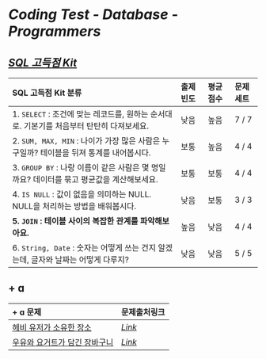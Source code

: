 # _Coding Test - Database - Programmers_ 
## [_SQL 고득점 Kit_](https://programmers.co.kr/learn/challenges?tab=sql_practice_kit)

|SQL 고득점 Kit 분류| 출제 빈도 | 평균 점수 | 문제 세트|
|:-|:-|:-|:-|
|1. `SELECT` : 조건에 맞는 레코드를, 원하는 순서대로. 기본기를 처음부터 탄탄히 다져보세요.| 낮음|높음| 7 / 7|
|2. `SUM, MAX, MIN` : 나이가 가장 많은 사람은 누구일까? 테이블을 뒤져 통계를 내어봅시다.|보통| 높음|4 / 4|
|3. `GROUP BY` : 나랑 이름이 같은 사람은 몇 명일까요? 데이터를 묶고 평균값을 계산해보세요.|보통|보통|4 / 4|
|4. `IS NULL` : 값이 없음을 의미하는 NULL. NULL을 처리하는 방법을 배워봅시다.| 낮음|보통|3 / 3|
|**5. `JOIN` : 테이블 사이의 복잡한 관계를 파악해보아요.** |높음|낮음 |4 / 4|
|6. `String, Date` : 숫자는 어떻게 쓰는 건지 알겠는데, 글자와 날짜는 어떻게 다루지?| 낮음|낮음|5 / 5|

## + ɑ
|+ ɑ 문제| 문제출처링크| 
|:-|:-|
| [헤비 유저가 소유한 장소](https://github.com/ttobaegi/coding-test/blob/main/database/programmers/%ED%97%A4%EB%B9%84%20%EC%9C%A0%EC%A0%80%EA%B0%80%20%EC%86%8C%EC%9C%A0%ED%95%9C%20%EC%9E%A5%EC%86%8C.md)| [_Link_](https://programmers.co.kr/learn/courses/30/lessons/77487)|
|[우유와 요거트가 담긴 장바구니](https://github.com/ttobaegi/coding-test/blob/main/database/programmers/%EC%9A%B0%EC%9C%A0%EC%99%80%20%EC%9A%94%EA%B1%B0%ED%8A%B8%EA%B0%80%20%EB%8B%B4%EA%B8%B4%20%EC%9E%A5%EB%B0%94%EA%B5%AC%EB%8B%88.md)|[_Link_](https://programmers.co.kr/learn/courses/30/lessons/62284)|
